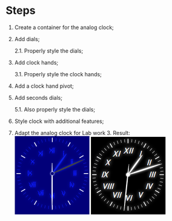 # Steps

1. Create a container for the analog clock;
2. Add dials;

    2.1. Properly style the dials;  
3. Add clock hands;

    3.1. Properly style the clock hands;
4. Add a clock hand pivot;
5. Add seconds dials;

    5.1. Also properly style the dials;
6. Style clock with additional features;
7. Adapt the analog clock for Lab work 3.
Result:
![greafer-clock](Clock-blue.png)
![spk-clock](Clock-dark.png)
